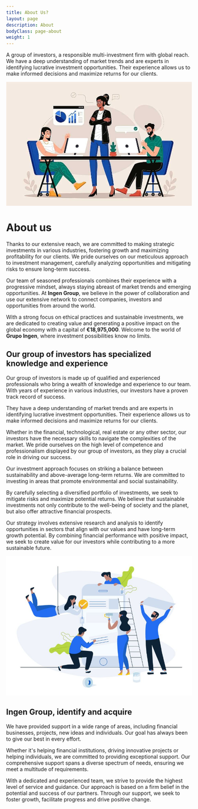 ```yaml
---
title: About Us?
layout: page
description: About
bodyClass: page-about
weight: 1
---
```


A group of investors, a responsible multi-investment firm with global reach. We have a deep understanding of market trends and are experts in identifying lucrative investment opportunities. Their experience allows us to make informed decisions and maximize returns for our clients.

![Accounting Services](/images/whatis.jpg)

# About us

Thanks to our extensive reach, we are committed to making strategic investments in various industries, fostering growth and maximizing profitability for our clients. We pride ourselves on our meticulous approach to investment management, carefully analyzing opportunities and mitigating risks to ensure long-term success.

Our team of seasoned professionals combines their experience with a progressive mindset, always staying abreast of market trends and emerging opportunities. At **Ingen Group**, we believe in the power of collaboration and use our extensive network to connect companies, investors and opportunities from around the world.

With a strong focus on ethical practices and sustainable investments, we are dedicated to creating value and generating a positive impact on the global economy with a capital of  **€18,975,000**. Welcome to the world of **Grupo Ingen**, where investment possibilities know no limits.

## Our group of investors has specialized knowledge and experience

Our group of investors is made up of qualified and experienced professionals who bring a wealth of knowledge and experience to our team. With years of experience in various industries, our investors have a proven track record of success.

They have a deep understanding of market trends and are experts in identifying lucrative investment opportunities. Their experience allows us to make informed decisions and maximize returns for our clients.

Whether in the financial, technological, real estate or any other sector, our investors have the necessary skills to navigate the complexities of the market. We pride ourselves on the high level of competence and professionalism displayed by our group of investors, as they play a crucial role in driving our success.

Our investment approach focuses on striking a balance between sustainability and above-average long-term returns. We are committed to investing in areas that promote environmental and social sustainability.

By carefully selecting a diversified portfolio of investments, we seek to mitigate risks and maximize potential returns. We believe that sustainable investments not only contribute to the well-being of society and the planet, but also offer attractive financial prospects.

Our strategy involves extensive research and analysis to identify opportunities in sectors that align with our values ​​and have long-term growth potential. By combining financial performance with positive impact, we seek to create value for our investors while contributing to a more sustainable future.

![Accounting Services](/images/e4b.jpg)

## Ingen Group, identify and acquire

We have provided support in a wide range of areas, including financial businesses, projects, new ideas and individuals. Our goal has always been to give our best in every effort.

Whether it's helping financial institutions, driving innovative projects or helping individuals, we are committed to providing exceptional support. Our comprehensive support spans a diverse spectrum of needs, ensuring we meet a multitude of requirements.

With a dedicated and experienced team, we strive to provide the highest level of service and guidance. Our approach is based on a firm belief in the potential and success of our partners. Through our support, we seek to foster growth, facilitate progress and drive positive change.
